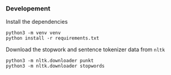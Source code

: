 ### Developement
Install the dependencies
```
python3 -m venv venv
python install -r requirements.txt
```

Download the stopwork and sentence tokenizer data from `nltk`
```
python3 -m nltk.downloader punkt
python3 -m nltk.downloader stopwords
```